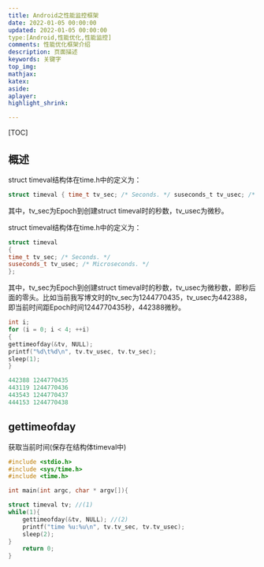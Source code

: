 ```yaml
---
title: Android之性能监控框架
date: 2022-01-05 00:00:00
updated: 2022-01-05 00:00:00
type:[Android,性能优化,性能监控]
comments: 性能优化框架介绍
description: 页面描述
keywords: 关键字
top_img:
mathjax:
katex:
aside:
aplayer:
highlight_shrink:

---
```


[TOC]

## 概述

struct timeval结构体在time.h中的定义为：

```c
struct timeval { time_t tv_sec; /* Seconds. */ suseconds_t tv_usec; /* Microseconds. */ }; 
```

其中，tv_sec为Epoch到创建struct timeval时的秒数，tv_usec为微秒。

struct timeval结构体在time.h中的定义为：

```c++
struct timeval
{
time_t tv_sec; /* Seconds. */
suseconds_t tv_usec; /* Microseconds. */
};
```

其中，tv_sec为Epoch到创建struct timeval时的秒数，tv_usec为微秒数，即秒后面的零头。比如当前我写博文时的tv_sec为1244770435，tv_usec为442388，即当前时间距Epoch时间1244770435秒，442388微秒。

```c++
int i;
for (i = 0; i < 4; ++i)
{
gettimeofday(&tv, NULL);
printf("%d\t%d\n", tv.tv_usec, tv.tv_sec);
sleep(1);
}

442388 1244770435
443119 1244770436
443543 1244770437
444153 1244770438
```





## gettimeofday

获取当前时间(保存在结构体timeval中)

```c++
#include <stdio.h>
#include <sys/time.h>
#include <time.h>

int main(int argc, char * argv[]){

struct timeval tv; //(1)
while(1){
	gettimeofday(&tv, NULL); //(2)
	printf("time %u:%u\n", tv.tv_sec, tv.tv_usec);
	sleep(2);
}
	return 0;
}
```







